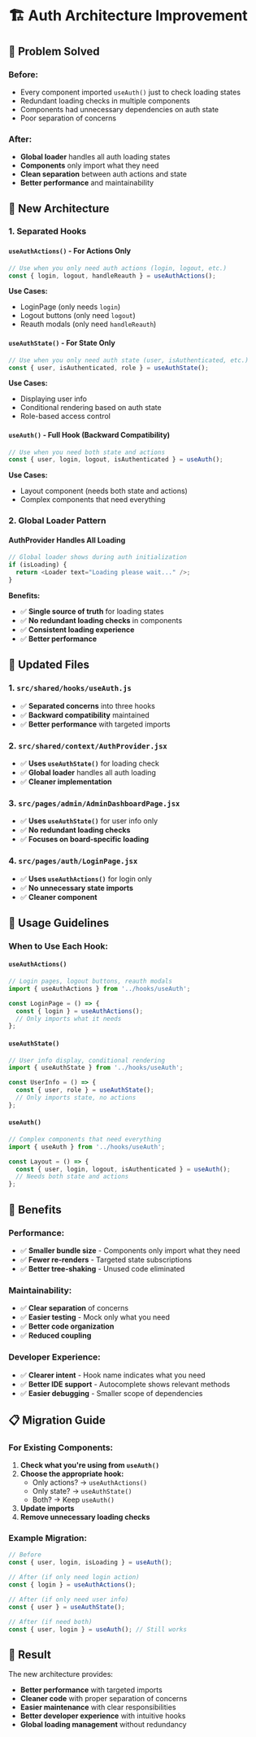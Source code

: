 # 🏗️ Auth Architecture Improvement

## 🎯 **Problem Solved**

### **Before:**
- Every component imported `useAuth()` just to check loading states
- Redundant loading checks in multiple components
- Components had unnecessary dependencies on auth state
- Poor separation of concerns

### **After:**
- **Global loader** handles all auth loading states
- **Components** only import what they need
- **Clean separation** between auth actions and state
- **Better performance** and maintainability

## 🔧 **New Architecture**

### **1. Separated Hooks**

#### **`useAuthActions()` - For Actions Only**
```javascript
// Use when you only need auth actions (login, logout, etc.)
const { login, logout, handleReauth } = useAuthActions();
```

**Use Cases:**
- LoginPage (only needs `login`)
- Logout buttons (only need `logout`)
- Reauth modals (only need `handleReauth`)

#### **`useAuthState()` - For State Only**
```javascript
// Use when you only need auth state (user, isAuthenticated, etc.)
const { user, isAuthenticated, role } = useAuthState();
```

**Use Cases:**
- Displaying user info
- Conditional rendering based on auth state
- Role-based access control

#### **`useAuth()` - Full Hook (Backward Compatibility)**
```javascript
// Use when you need both state and actions
const { user, login, logout, isAuthenticated } = useAuth();
```

**Use Cases:**
- Layout component (needs both state and actions)
- Complex components that need everything

### **2. Global Loader Pattern**

#### **AuthProvider Handles All Loading**
```javascript
// Global loader shows during auth initialization
if (isLoading) {
  return <Loader text="Loading please wait..." />;
}
```

**Benefits:**
- ✅ **Single source of truth** for loading states
- ✅ **No redundant loading checks** in components
- ✅ **Consistent loading experience**
- ✅ **Better performance**

## 📁 **Updated Files**

### **1. `src/shared/hooks/useAuth.js`**
- ✅ **Separated concerns** into three hooks
- ✅ **Backward compatibility** maintained
- ✅ **Better performance** with targeted imports

### **2. `src/shared/context/AuthProvider.jsx`**
- ✅ **Uses `useAuthState()`** for loading check
- ✅ **Global loader** handles all auth loading
- ✅ **Cleaner implementation**

### **3. `src/pages/admin/AdminDashboardPage.jsx`**
- ✅ **Uses `useAuthState()`** for user info only
- ✅ **No redundant loading checks**
- ✅ **Focuses on board-specific loading**

### **4. `src/pages/auth/LoginPage.jsx`**
- ✅ **Uses `useAuthActions()`** for login only
- ✅ **No unnecessary state imports**
- ✅ **Cleaner component**

## 🎯 **Usage Guidelines**

### **When to Use Each Hook:**

#### **`useAuthActions()`**
```javascript
// Login pages, logout buttons, reauth modals
import { useAuthActions } from '../hooks/useAuth';

const LoginPage = () => {
  const { login } = useAuthActions();
  // Only imports what it needs
};
```

#### **`useAuthState()`**
```javascript
// User info display, conditional rendering
import { useAuthState } from '../hooks/useAuth';

const UserInfo = () => {
  const { user, role } = useAuthState();
  // Only imports state, no actions
};
```

#### **`useAuth()`**
```javascript
// Complex components that need everything
import { useAuth } from '../hooks/useAuth';

const Layout = () => {
  const { user, login, logout, isAuthenticated } = useAuth();
  // Needs both state and actions
};
```

## 🚀 **Benefits**

### **Performance:**
- ✅ **Smaller bundle size** - Components only import what they need
- ✅ **Fewer re-renders** - Targeted state subscriptions
- ✅ **Better tree-shaking** - Unused code eliminated

### **Maintainability:**
- ✅ **Clear separation** of concerns
- ✅ **Easier testing** - Mock only what you need
- ✅ **Better code organization**
- ✅ **Reduced coupling**

### **Developer Experience:**
- ✅ **Clearer intent** - Hook name indicates what you need
- ✅ **Better IDE support** - Autocomplete shows relevant methods
- ✅ **Easier debugging** - Smaller scope of dependencies

## 📋 **Migration Guide**

### **For Existing Components:**

1. **Check what you're using from `useAuth()`**
2. **Choose the appropriate hook:**
   - Only actions? → `useAuthActions()`
   - Only state? → `useAuthState()`
   - Both? → Keep `useAuth()`
3. **Update imports**
4. **Remove unnecessary loading checks**

### **Example Migration:**
```javascript
// Before
const { user, login, isLoading } = useAuth();

// After (if only need login action)
const { login } = useAuthActions();

// After (if only need user info)
const { user } = useAuthState();

// After (if need both)
const { user, login } = useAuth(); // Still works
```

## 🎉 **Result**

The new architecture provides:
- **Better performance** with targeted imports
- **Cleaner code** with proper separation of concerns
- **Easier maintenance** with clear responsibilities
- **Better developer experience** with intuitive hooks
- **Global loading management** without redundancy
